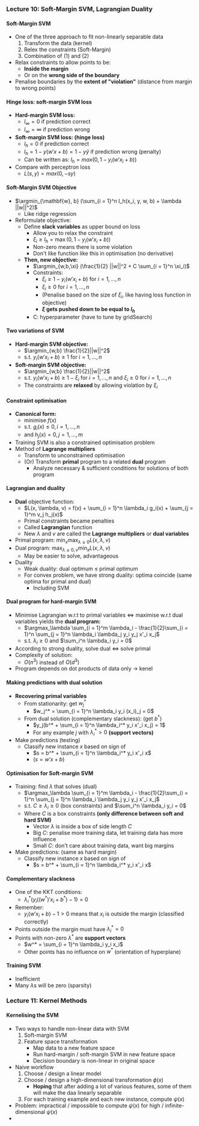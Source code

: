 ### Lecture 10: Soft-Margin SVM, Lagrangian Duality

#### Soft-Margin SVM
* One of the three approach to fit non-linearly separable data
  1. Transform the data (kernel)
  2. Relex the constraints (Soft-Margin)
  3. Combination of (1) and (2)
* Relax constraints to allow points to be:
  * **Inside the margin**
  * Or on the **wrong side of the boundary**
* Penalise boundaries by the **extent of "violation"** (distance from margin to wrong points)

#### Hinge loss: soft-margin SVM loss
* **Hard-margin SVM loss:**
  * $l_\infty = 0$ if prediction correct
  * $l_\infty = \infty$ if prediction wrong
* **Soft-margin SVM loss: (hinge loss)**
  * $l_h = 0$ if prediction correct
  * $l_h = 1 - y(w'x + b) = 1 - y\hat{y}$ if prediction wrong (penalty)
  * Can be written as: $l_h = max(0, 1 - y_i (w'x_i + b))$
* Compare with perceptron loss
  * $L(s,y)=max(0,−sy)$

#### Soft-Margin SVM Objective
* $\argmin_{\mathbf{w}, b} (\sum_{i = 1}^n l_h(x_i, y, w, b) + \lambda ||w||^2)$
  * Like ridge regression
* Reformulate objective:
  * Define **slack variables** as upper bound on loss
    * Allow you to relax the constraint
    * $\xi_i \geq l_h = \max(0, 1 - y_i (w'x_i + b))$
    * Non-zero means there is some violation
    * Don't like function like this in optimisation (no derivative)
  * **Then, new objective:**
    * $\argmin_{w,b,\xi} (\frac{1}{2} ||w||^2 + C \sum_{i = 1}^n \xi_i)$ 
    * Constraints:
      * $\xi_i \geq 1 - y_i (w'x_i + b)$ for $i = 1, ..., n$
      * $\xi_i \geq 0$ for $i = 1, ..., n$
      * (Penalise based on the size of $\xi_i$, like having loss function in objective)
      * **$\xi$ gets pushed down to be equal to $l_h$**
    * C: hyperparameter (have to tune by gridSearch)

#### Two variations of SVM
* **Hard-margin SVM objective:**
  * $\argmin_{w,b} \frac{1}{2}||w||^2$
  * s.t. $y_i(w'x_i + b) \geq 1$ for $i = 1, ..., n$
* **Soft-margin SVM objective:**
  * $\argmin_{w,b} \frac{1}{2}||w||^2$
  * s.t. $y_i(w'x_i + b) \geq 1 - \xi_i$ for $i = 1, ..., n$ and $\xi_i \geq 0$ for $i = 1, ..., n$ 
  * The constraints are **relaxed** by allowing violation by $\xi_i$

#### Constraint optimisation
* **Canonical form:**
  * minimise $f(x)$
  * s.t. $g_i(x) \leq 0, i = 1, ..., n$
  * and $h_j(x) = 0, j = 1, ..., m$
* Training SVM is also a constrained optimisation problem
* Method of **Lagrange multipliers**
  * Transform to unconstrained optimisation
  * (Or) Transform **primal** program to a related **dual** program
    * Analyze necessary & sufficient conditions for solutions of both program

#### Lagrangian and duality
* **Dual** objective function:
  * $L(x, \lambda, v) = f(x) + \sum_{i = 1}^n \lambda_i g_i(x) + \sum_{j = 1}^m v_j h_j(x)$
  * Primal constraints became penalties
  * Called **Lagrangian** function
  * New $\lambda$ and $v$ are called the **Lagrange multipliers** or **dual variables**
* Primal program: $\min_x \max_{\lambda \geq 0} L(x, \lambda, v)$
* Dual program: $\max_{\lambda \geq 0, v} \min_{x} L(x, \lambda, v)$
  * May be easier to solve, advantageous
* Duality
  * Weak duality: dual optimum $\leq$ primal optimum
  * For convex problem, we have strong duality: optima coincide (same optima for primal and dual)
    * Including SVM

#### Dual program for hard-margin SVM
* Minimise Lagrangian w.r.t to primal variables <=> maximise w.r.t dual variables yields the **dual program:**
  * $\argmax_\lambda \sum_{i = 1}^m \lambda_i - \frac{1}{2}\sum_{i = 1}^n \sum_{j = 1}^n \lambda_i \lambda_j y_i y_j x'_i x_j$
  * s.t. $\lambda_i \geq 0$ and $\sum_i^n \lambda_i y_i = 0$
* According to strong duality, solve dual <=> solve primal
* Complexity of solution:
  * $O(n^3)$ instead of $O(d^3)$
* Program depends on dot products of data only -> kenel

#### Making predictions with dual solution
* **Recovering primal variables**
  * From stationarity: get $w_j^*$
    * $w_j^* = \sum_{i = 1}^n \lambda_i y_i (x_i)_j = 0$
  * From dual solution (complementary slackness): (get $b^*$)
    * $y_j(b^* + \sum_{i = 1}^n \lambda_i^* y_i x'_i x_j) = 1$
    * For any example $j$ with $\lambda_i^* > 0$ **(support vectors)**
* Make predictions (testing)
  * Classify new instance $x$ based on sign of
    * $s = b^* + \sum_{i = 1}^n \lambda_i^* y_i x'_i x$
    * ($s = w'x + b$)

#### Optimisation for Soft-margin SVM
* Training: find $\lambda$ that solves (dual)
  * $\argmax_\lambda \sum_{i = 1}^m \lambda_i - \frac{1}{2}\sum_{i = 1}^n \sum_{j = 1}^n \lambda_i \lambda_j y_i y_j x'_i x_j$
  * s.t. $C \geq \lambda_i \geq 0$ (box constraints) and $\sum_i^n \lambda_i y_i = 0$
  * Where $C$ is a box constraints **(only difference between soft and hard SVM)**
    * Vector $\lambda$ is inside a box of side length $C$
    * Big $C$: penalise more training data, let training data has more influence
    * Small $C$: don't care about training data, want big margins
* Make predictions: (same as hard margin)
  * Classify new instance $x$ based on sign of
    * $s = b^* + \sum_{i = 1}^n \lambda_i^* y_i x'_i x$

#### Complementary slackness
* One of the KKT conditions:
  * $\lambda_i^* (y_i((w^*)'x_i + b^*) - 1) = 0$
* Remember:
  * $y_i (w'x_i + b) - 1 > 0$ means that $x_i$ is outside the margin (classified correctly)
* Points outside the margin must have $\lambda_i^* = 0$
* Points with non-zero $\lambda^*$ are **support vectors**
  * $w^* = \sum_{i = 1}^n \lambda_i y_i x_i$
  * Other points has no influence on $w^*$ (orientation of hyperplane)

#### Training SVM
* Inefficient
* Many $\lambda$s will be zero (sparsity)

### Lecture 11: Kernel Methods

#### Kernelising the SVM
* Two ways to handle non-linear data with SVM
  1. Soft-margin SVM
  2. Feature space transformation
     * Map data to a new feature space
     * Run hard-margin / soft-margin SVM in new feature space
     * Decision boundary is non-linear in original space
* Naive workflow
  1. Choose / design a linear model
  2. Choose / design a high-dimensional transformation $\phi(x)$
      * **Hoping** that after adding a lot of various features, some of them will make the daa linearly separable
  3. For each training example and each new instance, compute $\psi(x)$
* Problem: impractical / impossible to compute $\psi(x)$ for high / infinite-dimensional $\psi(x)$
* 